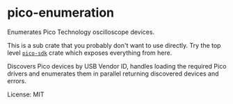 # pico-enumeration

Enumerates Pico Technology oscilloscope devices.

This is a sub crate that you probably don't want to use directly. Try the top level
[`pico-sdk`](https://crates.io/crates/pico-sdk) crate which exposes everything from here.

Discovers Pico devices by USB Vendor ID, handles loading the required Pico drivers and
enumerates them in parallel returning discovered devices and errors.

License: MIT
